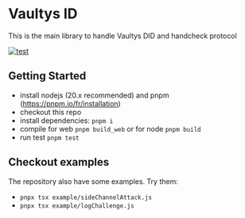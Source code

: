 # Vaultys ID
This is the main library to handle Vaultys DID and handcheck protocol

[![test](https://github.com/vaultys/vaultysid/actions/workflows/test.yml/badge.svg)](https://github.com/vaultys/vaultysid/actions/workflows/test.yml)

## Getting Started
- install nodejs (20.x recommended) and pnpm (https://pnpm.io/fr/installation)
- checkout this repo
- install dependencies: `pnpm i`
- compile for web `pnpm build_web` or for node `pnpm build`
- run test `pnpm test`

## Checkout examples
The repository also have some examples. Try them:
- `pnpx tsx example/sideChannelAttack.js`
- `pnpx tsx example/logChallenge.js`
